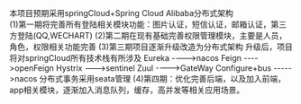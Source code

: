 本项目预期采用springCloud+Spring Cloud Alibaba分布式架构</br>
(1)第一期将完善所有登陆相关模块功能：图片认证，短信认证，邮箱认证，第三方登陆(QQ,WECHART)
(2)第二期在现有基础完善权限管理模块，主要是人员，角色，权限相关功能完善
(3)第三期项目逐渐升级改造为分布式架构
升级后，项目将对springCloud所有技术栈有所涉及
Eureka ---->nacos
Feign ---->openFeign
Hystrix --->sentinel
Zuul ---->GateWay
Configure+bus ----->nacos
分布式事务采用seata管理
(4)第四期：优化完善后端，以及加入前端，app相关模块，逐渐加入消息队列，缓存，高并发等相关应用场景。
